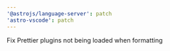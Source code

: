 ```yaml
---
'@astrojs/language-server': patch
'astro-vscode': patch
---
```


Fix Prettier plugins not being loaded when formatting
